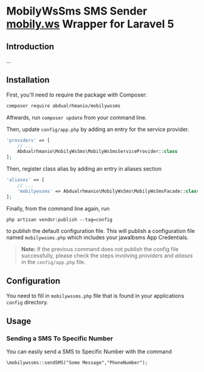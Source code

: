 # MobilyWsSms SMS Sender [mobily.ws](http://www.mobily.ws/)  Wrapper for Laravel 5

## Introduction
...


## Installation

First, you'll need to require the package with Composer:

```sh
composer require abdualrhmanio/mobilywssms
```

Aftwards, run `composer update` from your command line.

Then, update `config/app.php` by adding an entry for the service provider.

```php
'providers' => [
	// ...
	Abdualrhmanio\MobilyWsSms\MobilyWsSmsServiceProvider::class
];
```


Then, register class alias by adding an entry in aliases section

```php
'aliases' => [
	// ...
	'mobilywssms' => Abdualrhmanio\MobilyWsSms\MobilyWsSmsFacade::class
];
```


Finally, from the command line again, run

```
php artisan vendor:publish --tag=config
```

to publish the default configuration file. 
This will publish a configuration file named `mobilywssms.php` which includes your jawalbsms App Credentials.

> **Note:** If the previous command does not publish the config file successfully, please check the steps involving *providers* and *aliases* in the `config/app.php` file.


## Configuration

You need to fill in `mobilywssms.php` file that is found in your applications `config` directory.

## Usage

### Sending a SMS To Specific Number

You can easily send a SMS to Specific Number with the command


    \mobilywssms::sendSMS("Some Message","PhoneNumber");

